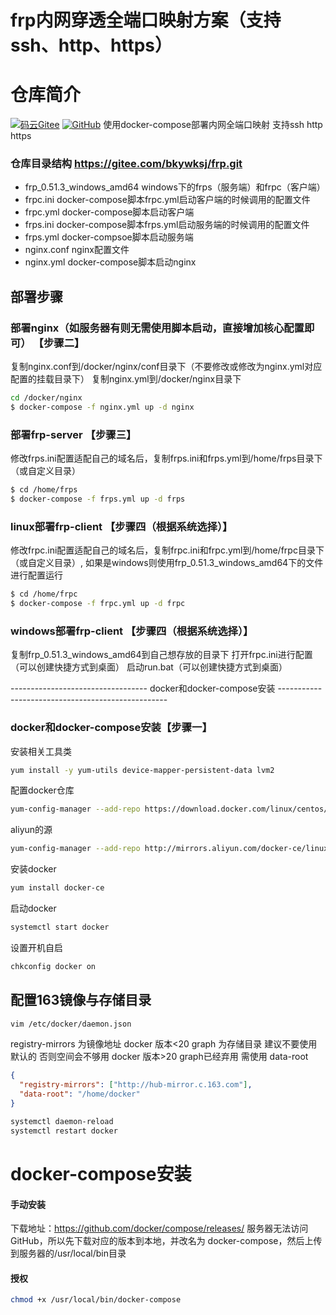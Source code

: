 # frp内网穿透全端口映射方案（支持ssh、http、https）

# 仓库简介
[![码云Gitee](https://gitee.com/bkywksj/frp/badge/star.svg?theme=blue)](https://gitee.com/bkywksj/frp)
[![GitHub](https://img.shields.io/github/stars/bkywksj/frp.svg?style=social&label=Stars)](https://github.com/bkywksj/frp)
使用docker-compose部署内网全端口映射 支持ssh http https


### 仓库目录结构 https://gitee.com/bkywksj/frp.git
- frp_0.51.3_windows_amd64 windows下的frps（服务端）和frpc（客户端）
- frpc.ini docker-compose脚本frpc.yml启动客户端的时候调用的配置文件
- frpc.yml docker-compose脚本启动客户端
- frps.ini docker-compose脚本frps.yml启动服务端的时候调用的配置文件
- frps.yml docker-compsoe脚本启动服务端
- nginx.conf nginx配置文件
- nginx.yml docker-compose脚本启动nginx

## 部署步骤

### 部署nginx（如服务器有则无需使用脚本启动，直接增加核心配置即可） 【步骤二】
复制nginx.conf到/docker/nginx/conf目录下（不要修改或修改为nginx.yml对应配置的挂载目录下）
复制nginx.yml到/docker/nginx目录下
```bash
cd /docker/nginx
$ docker-compose -f nginx.yml up -d nginx
```

### 部署frp-server 【步骤三】
修改frps.ini配置适配自己的域名后，复制frps.ini和frps.yml到/home/frps目录下（或自定义目录）
```bash
$ cd /home/frps
$ docker-compose -f frps.yml up -d frps
```

### linux部署frp-client 【步骤四（根据系统选择）】
修改frpc.ini配置适配自己的域名后，复制frpc.ini和frpc.yml到/home/frpc目录下（或自定义目录）,
如果是windows则使用frp_0.51.3_windows_amd64下的文件进行配置运行
```bash
$ cd /home/frpc
$ docker-compose -f frpc.yml up -d frpc
```

### windows部署frp-client 【步骤四（根据系统选择）】
复制frp_0.51.3_windows_amd64到自己想存放的目录下
打开frpc.ini进行配置（可以创建快捷方式到桌面）
启动run.bat（可以创建快捷方式到桌面）



---------------------------------- docker和docker-compose安装 --------------------------------------------------


### docker和docker-compose安装【步骤一】
安装相关工具类

```bash
yum install -y yum-utils device-mapper-persistent-data lvm2
```

配置docker仓库

```bash
yum-config-manager --add-repo https://download.docker.com/linux/centos/docker-ce.repo
```

aliyun的源

```bash
yum-config-manager --add-repo http://mirrors.aliyun.com/docker-ce/linux/centos/docker-ce.repo

```

安装docker

```bash
yum install docker-ce
```
启动docker

```bash
systemctl start docker
```

设置开机自启

```bash
chkconfig docker on
```

## **配置163镜像与存储目录**

```bash
vim /etc/docker/daemon.json
```

registry-mirrors 为镜像地址
docker 版本<20 graph 为存储目录 建议不要使用默认的 否则空间会不够用
docker 版本>20 graph已经弃用 需使用 data-root

```json
{
  "registry-mirrors": ["http://hub-mirror.c.163.com"],
  "data-root": "/home/docker"
}
```

```bash
systemctl daemon-reload
systemctl restart docker
```


# docker-compose安装

#### 手动安装

下载地址：https://github.com/docker/compose/releases/
服务器无法访问GitHub，所以先下载对应的版本到本地，并改名为 docker-compose，然后上传到服务器的/usr/local/bin目录

####  授权
```bash
chmod +x /usr/local/bin/docker-compose
```

